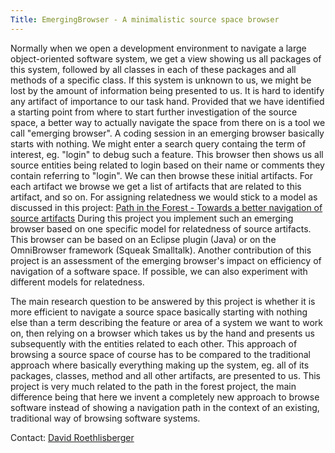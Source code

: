 ```yaml
---
Title: EmergingBrowser - A minimalistic source space browser
---
```


Normally when we open a development environment to navigate a large object-oriented software system, we get a view showing us all packages of this system, followed by all classes in each of these packages and all methods of a specific class. If this system is unknown to us, we might be lost by the amount of information being presented to us. It is hard to identify any artifact of importance to our task hand. Provided that we have identified a starting point from where to start further investigation of the source space, a better way to actually navigate the space from there on is a tool we call "emerging browser". A coding session in an emerging browser basically starts with nothing. We might enter a search query containg the term of interest, eg. "login" to debug such a feature. This browser then shows us all source entities being related to login based on their name or comments they contain referring to "login". We can then browse these initial artifacts. For each artifact we browse we get a list of artifacts that are related to this artifact, and so on.
For assigning relatedness we would stick to a model as discussed in this project: [Path in the Forest - Towards a better navigation of source artifacts](%base_url%/wiki/projects/mastersbachelorsprojects/obsolete/pathintheforesttowardsabetternavigationofsourceartifacts)
During this project you implement such an emerging browser based on one specific model for relatedness of source artifacts. This browser can be based on an Eclipse plugin (Java) or on the OmniBrowser framework (Squeak Smalltalk). Another contribution of this project is an assessment of the emerging browser's impact on efficiency of navigation of a software space. If possible, we can also experiment with different models for relatedness.

The main research question to be answered by this project is whether it is more efficient to navigate a source space basically starting with nothing else than a term describing the feature or area of a system we want to work on, then relying on a browser which takes us by the hand and presents us subsequently with the entities related to each other. This approach of browsing a source space of course has to be compared to the traditional approach where basically everything making up the system, eg. all of its packages, classes, method and all other artifacts, are presented to us.
This project is very much related to the path in the forest project, the main difference being that here we invent a completely new approach to browse software instead of showing a navigation path in the context of an existing, traditional way of browsing software systems.

Contact: [David Roethlisberger](roethlis@iam.unibe.ch)

